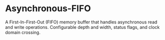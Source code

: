 # Asynchronous-FIFO
A First-In-First-Out (FIFO) memory buffer that handles asynchronous read and write operations.
Configurable depth and width, status flags, and clock domain crossing.
